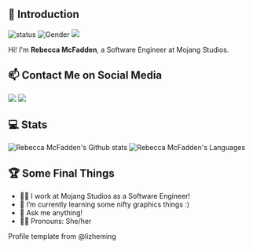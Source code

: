 ## 👋 Introduction

![status](https://img.shields.io/badge/status-up-brightgreen) ![Gender](https://img.shields.io/badge/gender-%F0%9F%91%A9-lightgrey) ![](https://visitor-badge.glitch.me/badge?page_id=github.com/rebeccamcfadden) 

Hi! I'm **Rebecca McFadden**, a Software Engineer at Mojang Studios.

## 📫 Contact Me on Social Media

[![](https://img.shields.io/badge/LinkedIn-Rebecca%20McFadden-informational)](https://www.linkedin.com/in/rebecca-m-601936135/) [![](https://img.shields.io/badge/Email-rmcfadden%40tamu.edu-lightgrey)](mailto:rmcfadden@tamu.edu)
 
## 💻 Stats
  ![Rebecca McFadden's Github stats](https://github-readme-stats.vercel.app/api?username=rebeccamcfadden&show_icons=true&layout=compact&theme=vue-dark&count_private=true&hide=contribs&hide_border=true)
  ![Rebecca McFadden's Languages](https://github-readme-stats.vercel.app/api/top-langs/?username=rebeccamcfadden&show_icons=true&layout=compact&theme=vue-dark&count_private=true&hide=css&hide_border=true)  

## :trophy: Some Final Things

- 👩‍💼 I work at Mojang Studios as a Software Engineer!
- 🌱 I’m currently learning some nifty graphics things :)
- 💬 Ask me anything!
- 👩‍💻 Pronouns: She/her

Profile template from @lizheming
